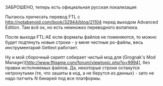 ЗАБРОШЕНО, теперь есть официальная русская локализация

Пытаюсь причесать перевод FTL с http://notabenoid.com/book/32944/blog/21104
перед выходом Advanced Edition. Там всё ок, но есть немножко переводного волапюка.

После выхода FTL:AE если форматы файлов не поменяются, то можно будет подтянуть новые строки - у меня честные po-файлы, весь инструментарий Gettext работает.

Ну и мой сборочный скрипт собирает чистый мод для (Grognak's Mod Manager)[http://www.ftlgame.com/forum/viewtopic.php?p=9994], без правки исполняемых файлов.
Да, некоторые строки останутся нетронутыми (те, что зашиты в код, а не берутся из данных) - зато не надо патчить N бинарей под все платформы.
